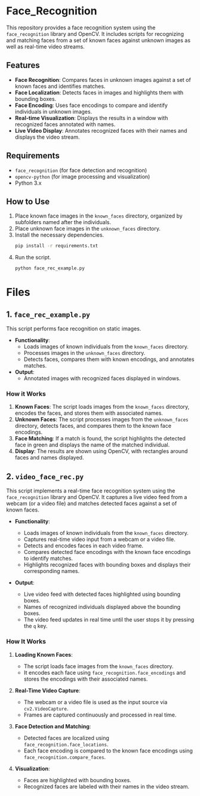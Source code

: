 # Face_Recognition

This repository provides a face recognition system using the `face_recognition` library and OpenCV. It includes scripts for recognizing and matching faces from a set of known faces against unknown images as well as real-time video streams.

## Features
- **Face Recognition**: Compares faces in unknown images against a set of known faces and identifies matches.
- **Face Localization**: Detects faces in images and highlights them with bounding boxes.
- **Face Encoding**: Uses face encodings to compare and identify individuals in unknown images.
- **Real-time Visualization**: Displays the results in a window with recognized faces annotated with names.
- **Live Video Display**: Annotates recognized faces with their names and displays the video stream.

## Requirements
- `face_recognition` (for face detection and recognition)
- `opencv-python` (for image processing and visualization)
- Python 3.x

## How to Use
1. Place known face images in the `known_faces` directory, organized by subfolders named after the individuals.
2. Place unknown face images in the `unknown_faces` directory.
3. Install the necessary dependencies.
    ```bash
    pip install -r requirements.txt
    ```
4. Run the script.
    ```bash
    python face_rec_example.py
    ```
   
# Files

## 1. `face_rec_example.py`
This script performs face recognition on static images.

- **Functionality**:
   - Loads images of known individuals from the `known_faces` directory.
   - Processes images in the `unknown_faces` directory.
   - Detects faces, compares them with known encodings, and annotates matches.
- **Output**:
   - Annotated images with recognized faces displayed in windows.

### How it Works
1. **Known Faces**: The script loads images from the `known_faces` directory, encodes the faces, and stores them with associated names.
2. **Unknown Faces**: The script processes images from the `unknown_faces` directory, detects faces, and compares them to the known face encodings.
3. **Face Matching**: If a match is found, the script highlights the detected face in green and displays the name of the matched individual.
4. **Display**: The results are shown using OpenCV, with rectangles around faces and names displayed.


## 2. `video_face_rec.py`
This script implements a real-time face recognition system using the `face_recognition` library and OpenCV. It captures a live video feed from a webcam (or a video file) and matches detected faces against a set of known faces.

- **Functionality**:
   - Loads images of known individuals from the `known_faces` directory.
   - Captures real-time video input from a webcam or a video file.
   - Detects and encodes faces in each video frame.
   - Compares detected face encodings with the known face encodings to identify matches.
   - Highlights recognized faces with bounding boxes and displays their corresponding names.

- **Output**:
   - Live video feed with detected faces highlighted using bounding boxes.
   - Names of recognized individuals displayed above the bounding boxes.
   - The video feed updates in real time until the user stops it by pressing the `q` key.

### How It Works
1. **Loading Known Faces**:
   - The script loads face images from the `known_faces` directory.
   - It encodes each face using `face_recognition.face_encodings` and stores the encodings with their associated names.

2. **Real-Time Video Capture**:
   - The webcam or a video file is used as the input source via `cv2.VideoCapture`.
   - Frames are captured continuously and processed in real time.

3. **Face Detection and Matching**:
   - Detected faces are localized using `face_recognition.face_locations`.
   - Each face encoding is compared to the known face encodings using `face_recognition.compare_faces`.

4. **Visualization**:
   - Faces are highlighted with bounding boxes.
   - Recognized faces are labeled with their names in the video stream.

